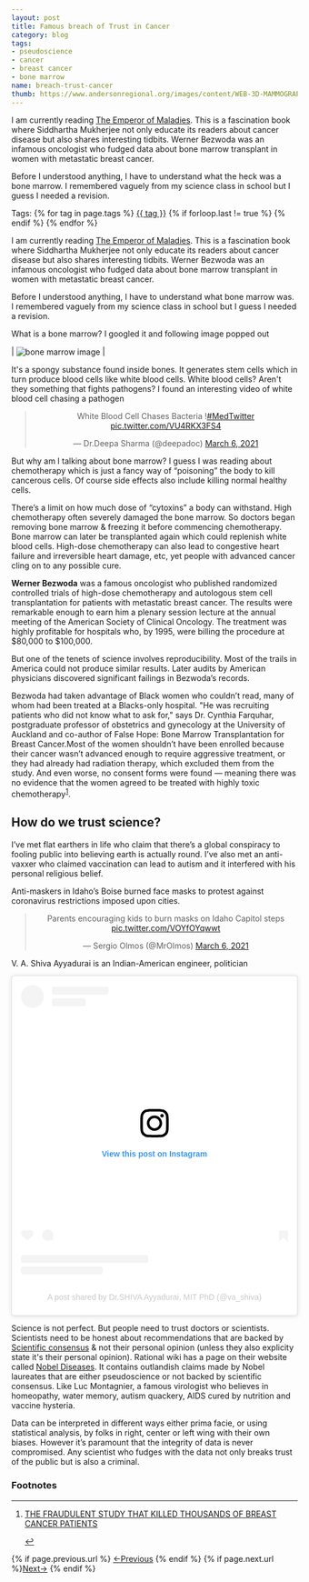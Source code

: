 ```yaml
---
layout: post
title: Famous breach of Trust in Cancer
category: blog
tags:
- pseudoscience
- cancer
- breast cancer
- bone marrow
name: breach-trust-cancer
thumb: https://www.andersonregional.org/images/content/WEB-3D-MAMMOGRAPHY-PROCEDURE.jpg
---
```


<p>I am currently reading <a href="http://randomwits.com/books" target="_blank">The Emperor of Maladies</a>. This is a fascination book where Siddhartha Mukherjee not only educate its readers about cancer disease but also shares interesting tidbits. Werner Bezwoda was an infamous oncologist who fudged data about bone marrow transplant in women with metastatic breast cancer.</p>

Before I understood anything, I have to understand what the heck was a bone marrow. I remembered vaguely from my science class in school but I guess I needed a revision.<!-- truncate_here -->

<p>Tags: {% for tag in page.tags %} <a class="mytag" href="/tag/{{ tag }}" title="View posts tagged with &quot;{{ tag }}&quot;">{{ tag }}</a>  {% if forloop.last != true %} {% endif %} {% endfor %} </p>

<p>I am currently reading <a href="http://randomwits.com/books" target="_blank">The Emperor of Maladies</a>. This is a fascination book where Siddhartha Mukherjee not only educate its readers about cancer disease but also shares interesting tidbits. Werner Bezwoda was an infamous oncologist who fudged data about bone marrow transplant in women with metastatic breast cancer.</p>

Before I understood anything, I have to understand what bone marrow was. I remembered vaguely from my science class in school but I guess I needed a revision.

What is a bone marrow? I googled it and following image popped out


| <img align="center" src="https://medsurgeindia.com/wp-content/uploads/2020/07/bone-marrow-transplants-in-india.jpeg" alt="bone marrow image" /> |


It's a spongy substance found inside bones. It generates stem cells which in turn produce blood cells like white blood cells. White blood cells? Aren't they something that fights pathogens? I found an interesting video of white blood cell chasing a pathogen 


<p>
<center>
<blockquote class="twitter-tweet"><p lang="en" dir="ltr">White Blood Cell Chases Bacteria !<a href="https://twitter.com/hashtag/MedTwitter?src=hash&amp;ref_src=twsrc%5Etfw">#MedTwitter</a> <a href="https://t.co/VU4RKX3FS4">pic.twitter.com/VU4RKX3FS4</a></p>&mdash; Dr.Deepa Sharma (@deepadoc) <a href="https://twitter.com/deepadoc/status/1368175023136063493?ref_src=twsrc%5Etfw">March 6, 2021</a></blockquote> <script async src="https://platform.twitter.com/widgets.js" charset="utf-8"></script>
</center>
</p>



But why am I talking about bone marrow? I guess  I was reading about chemotherapy which is just a fancy way of “poisoning” the body to kill cancerous cells. Of course side effects also include killing normal healthy cells. 

There’s a limit on how much dose of “cytoxins” a body can withstand. High chemotherapy often severely damaged the bone marrow. So doctors began removing bone marrow & freezing it before commencing chemotherapy. Bone marrow can later be transplanted again which could replenish white blood cells.  High-dose chemotherapy can also lead to congestive heart failure and irreversible heart damage, etc, yet people with advanced cancer cling on to any possible cure. 


**Werner Bezwoda** was a famous oncologist who published randomized controlled trials of  high-dose chemotherapy and autologous stem cell transplantation for patients with metastatic breast cancer. The results were remarkable enough to earn him a plenary session lecture at the annual meeting of the American Society of Clinical Oncology. The treatment was highly profitable for hospitals who, by 1995, were billing the procedure at $80,000 to $100,000. 

But one of the tenets of science involves reproducibility. Most of the trails in America could not produce similar results. Later audits by American physicians discovered significant failings in Bezwoda’s records. 

Bezwoda had taken advantage of Black women who couldn’t read, many of whom had been treated at a Blacks-only hospital. "He was recruiting patients who did not know what to ask for," says Dr. Cynthia Farquhar, postgraduate professor of obstetrics and gynecology at the University of Auckland and co-author of False Hope: Bone Marrow Transplantation for Breast Cancer.Most of the women shouldn’t have been enrolled because their cancer wasn’t advanced enough to require aggressive treatment, or they had already had radiation therapy, which excluded them from the study. And even worse, no consent forms were found — meaning there was no evidence that the women agreed to be treated with highly toxic chemotherapy<sup><a href='#fn:1' rel='footnote'>1</a></sup>.

## How do we trust science? 

I’ve met flat earthers in life who claim that there’s a global conspiracy to fooling public into believing earth is actually round. I’ve also met an anti-vaxxer who claimed vaccination can lead to autism and it interfered with his personal religious belief. 

Anti-maskers in Idaho’s Boise burned face masks to protest against coronavirus restrictions imposed upon cities.


<p>
<center>
<blockquote class="twitter-tweet"><p lang="en" dir="ltr">Parents encouraging kids to burn masks on Idaho Capitol steps <a href="https://t.co/VOYfOYqwwt">pic.twitter.com/VOYfOYqwwt</a></p>&mdash; Sergio Olmos (@MrOlmos) <a href="https://twitter.com/MrOlmos/status/1368261041696632832?ref_src=twsrc%5Etfw">March 6, 2021</a></blockquote> <script async src="https://platform.twitter.com/widgets.js" charset="utf-8"></script>
</center>
</p>


V. A. Shiva Ayyadurai is an Indian-American engineer, politician


<p>
<center>
<blockquote class="instagram-media" data-instgrm-permalink="https://www.instagram.com/p/CB_Y6XxgoV-/?utm_source=ig_embed&amp;utm_campaign=loading" data-instgrm-version="13" style=" background:#FFF; border:0; border-radius:3px; box-shadow:0 0 1px 0 rgba(0,0,0,0.5),0 1px 10px 0 rgba(0,0,0,0.15); margin: 1px; max-width:540px; min-width:326px; padding:0; width:99.375%; width:-webkit-calc(100% - 2px); width:calc(100% - 2px);"><div style="padding:16px;"> <a href="https://www.instagram.com/p/CB_Y6XxgoV-/?utm_source=ig_embed&amp;utm_campaign=loading" style=" background:#FFFFFF; line-height:0; padding:0 0; text-align:center; text-decoration:none; width:100%;" target="_blank"> <div style=" display: flex; flex-direction: row; align-items: center;"> <div style="background-color: #F4F4F4; border-radius: 50%; flex-grow: 0; height: 40px; margin-right: 14px; width: 40px;"></div> <div style="display: flex; flex-direction: column; flex-grow: 1; justify-content: center;"> <div style=" background-color: #F4F4F4; border-radius: 4px; flex-grow: 0; height: 14px; margin-bottom: 6px; width: 100px;"></div> <div style=" background-color: #F4F4F4; border-radius: 4px; flex-grow: 0; height: 14px; width: 60px;"></div></div></div><div style="padding: 19% 0;"></div> <div style="display:block; height:50px; margin:0 auto 12px; width:50px;"><svg width="50px" height="50px" viewBox="0 0 60 60" version="1.1" xmlns="https://www.w3.org/2000/svg" xmlns:xlink="https://www.w3.org/1999/xlink"><g stroke="none" stroke-width="1" fill="none" fill-rule="evenodd"><g transform="translate(-511.000000, -20.000000)" fill="#000000"><g><path d="M556.869,30.41 C554.814,30.41 553.148,32.076 553.148,34.131 C553.148,36.186 554.814,37.852 556.869,37.852 C558.924,37.852 560.59,36.186 560.59,34.131 C560.59,32.076 558.924,30.41 556.869,30.41 M541,60.657 C535.114,60.657 530.342,55.887 530.342,50 C530.342,44.114 535.114,39.342 541,39.342 C546.887,39.342 551.658,44.114 551.658,50 C551.658,55.887 546.887,60.657 541,60.657 M541,33.886 C532.1,33.886 524.886,41.1 524.886,50 C524.886,58.899 532.1,66.113 541,66.113 C549.9,66.113 557.115,58.899 557.115,50 C557.115,41.1 549.9,33.886 541,33.886 M565.378,62.101 C565.244,65.022 564.756,66.606 564.346,67.663 C563.803,69.06 563.154,70.057 562.106,71.106 C561.058,72.155 560.06,72.803 558.662,73.347 C557.607,73.757 556.021,74.244 553.102,74.378 C549.944,74.521 548.997,74.552 541,74.552 C533.003,74.552 532.056,74.521 528.898,74.378 C525.979,74.244 524.393,73.757 523.338,73.347 C521.94,72.803 520.942,72.155 519.894,71.106 C518.846,70.057 518.197,69.06 517.654,67.663 C517.244,66.606 516.755,65.022 516.623,62.101 C516.479,58.943 516.448,57.996 516.448,50 C516.448,42.003 516.479,41.056 516.623,37.899 C516.755,34.978 517.244,33.391 517.654,32.338 C518.197,30.938 518.846,29.942 519.894,28.894 C520.942,27.846 521.94,27.196 523.338,26.654 C524.393,26.244 525.979,25.756 528.898,25.623 C532.057,25.479 533.004,25.448 541,25.448 C548.997,25.448 549.943,25.479 553.102,25.623 C556.021,25.756 557.607,26.244 558.662,26.654 C560.06,27.196 561.058,27.846 562.106,28.894 C563.154,29.942 563.803,30.938 564.346,32.338 C564.756,33.391 565.244,34.978 565.378,37.899 C565.522,41.056 565.552,42.003 565.552,50 C565.552,57.996 565.522,58.943 565.378,62.101 M570.82,37.631 C570.674,34.438 570.167,32.258 569.425,30.349 C568.659,28.377 567.633,26.702 565.965,25.035 C564.297,23.368 562.623,22.342 560.652,21.575 C558.743,20.834 556.562,20.326 553.369,20.18 C550.169,20.033 549.148,20 541,20 C532.853,20 531.831,20.033 528.631,20.18 C525.438,20.326 523.257,20.834 521.349,21.575 C519.376,22.342 517.703,23.368 516.035,25.035 C514.368,26.702 513.342,28.377 512.574,30.349 C511.834,32.258 511.326,34.438 511.181,37.631 C511.035,40.831 511,41.851 511,50 C511,58.147 511.035,59.17 511.181,62.369 C511.326,65.562 511.834,67.743 512.574,69.651 C513.342,71.625 514.368,73.296 516.035,74.965 C517.703,76.634 519.376,77.658 521.349,78.425 C523.257,79.167 525.438,79.673 528.631,79.82 C531.831,79.965 532.853,80.001 541,80.001 C549.148,80.001 550.169,79.965 553.369,79.82 C556.562,79.673 558.743,79.167 560.652,78.425 C562.623,77.658 564.297,76.634 565.965,74.965 C567.633,73.296 568.659,71.625 569.425,69.651 C570.167,67.743 570.674,65.562 570.82,62.369 C570.966,59.17 571,58.147 571,50 C571,41.851 570.966,40.831 570.82,37.631"></path></g></g></g></svg></div><div style="padding-top: 8px;"> <div style=" color:#3897f0; font-family:Arial,sans-serif; font-size:14px; font-style:normal; font-weight:550; line-height:18px;"> View this post on Instagram</div></div><div style="padding: 12.5% 0;"></div> <div style="display: flex; flex-direction: row; margin-bottom: 14px; align-items: center;"><div> <div style="background-color: #F4F4F4; border-radius: 50%; height: 12.5px; width: 12.5px; transform: translateX(0px) translateY(7px);"></div> <div style="background-color: #F4F4F4; height: 12.5px; transform: rotate(-45deg) translateX(3px) translateY(1px); width: 12.5px; flex-grow: 0; margin-right: 14px; margin-left: 2px;"></div> <div style="background-color: #F4F4F4; border-radius: 50%; height: 12.5px; width: 12.5px; transform: translateX(9px) translateY(-18px);"></div></div><div style="margin-left: 8px;"> <div style=" background-color: #F4F4F4; border-radius: 50%; flex-grow: 0; height: 20px; width: 20px;"></div> <div style=" width: 0; height: 0; border-top: 2px solid transparent; border-left: 6px solid #f4f4f4; border-bottom: 2px solid transparent; transform: translateX(16px) translateY(-4px) rotate(30deg)"></div></div><div style="margin-left: auto;"> <div style=" width: 0px; border-top: 8px solid #F4F4F4; border-right: 8px solid transparent; transform: translateY(16px);"></div> <div style=" background-color: #F4F4F4; flex-grow: 0; height: 12px; width: 16px; transform: translateY(-4px);"></div> <div style=" width: 0; height: 0; border-top: 8px solid #F4F4F4; border-left: 8px solid transparent; transform: translateY(-4px) translateX(8px);"></div></div></div> <div style="display: flex; flex-direction: column; flex-grow: 1; justify-content: center; margin-bottom: 24px;"> <div style=" background-color: #F4F4F4; border-radius: 4px; flex-grow: 0; height: 14px; margin-bottom: 6px; width: 224px;"></div> <div style=" background-color: #F4F4F4; border-radius: 4px; flex-grow: 0; height: 14px; width: 144px;"></div></div></a><p style=" color:#c9c8cd; font-family:Arial,sans-serif; font-size:14px; line-height:17px; margin-bottom:0; margin-top:8px; overflow:hidden; padding:8px 0 7px; text-align:center; text-overflow:ellipsis; white-space:nowrap;"><a href="https://www.instagram.com/p/CB_Y6XxgoV-/?utm_source=ig_embed&amp;utm_campaign=loading" style=" color:#c9c8cd; font-family:Arial,sans-serif; font-size:14px; font-style:normal; font-weight:normal; line-height:17px; text-decoration:none;" target="_blank">A post shared by Dr.SHIVA Ayyadurai, MIT PhD (@va_shiva)</a></p></div></blockquote> <script async src="//www.instagram.com/embed.js"></script>
</center>
</p>


Science is not perfect. But people need to trust doctors or scientists. Scientists need to be honest about recommendations that are backed by <a href="https://en.wikipedia.org/wiki/Scientific_consensus" target="_blank">Scientific consensus</a> & not their personal opinion (unless they also explicity state it's their personal opinion). Rational wiki has a page on their website called <a href="https://rationalwiki.org/wiki/Nobel_disease" target="_blank">Nobel Diseases</a>. It contains outlandish claims made by Nobel laureates that are either pseudoscience or not backed by scientific consensus. Like Luc Montagnier, a famous virologist who believes in homeopathy, water memory, autism quackery, AIDS cured by nutrition and vaccine hysteria. 

Data can be interpreted in different ways either prima facie, or using statistical analysis, by folks in right, center or left wing with their own biases. However it’s paramount that the integrity of data is never compromised. Any scientist who fudges with the data not only breaks trust of the public but is also a criminal. 


<div class='footnotes'><h3>Footnotes</h3><hr />
  <ol>
	 <li id='fn:1'>
         <p><a href="https://www.ozy.com/true-and-stories/the-fraudulent-study-that-killed-thousands-of-breast-cancer-patients/74310/" target="_blank">THE FRAUDULENT STUDY THAT KILLED THOUSANDS OF BREAST CANCER PATIENTS</a></p>
         <a href='#fnref:1' rev='footnote'>&#8617;</a>
    </li>  
  </ol>
</div>

<nav class="pagination clear" style="padding-bottom:20px;">
{% if page.previous.url %} <a class="prev-item" href="{{page.previous.url}}" title="Previous Post: {{page.previous.title}}">&larr;Previous</a>   {% endif %}  {% if page.next.url %}<a class="next-item" href="{{page.next.url}}" title="Next Post: {{page.next.title}}">Next&rarr;</a>         {% endif %}
</nav>
